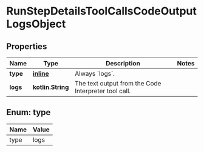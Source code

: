 
# RunStepDetailsToolCallsCodeOutputLogsObject

## Properties
Name | Type | Description | Notes
------------ | ------------- | ------------- | -------------
**type** | [**inline**](#Type) | Always &#x60;logs&#x60;. | 
**logs** | **kotlin.String** | The text output from the Code Interpreter tool call. | 


<a id="Type"></a>
## Enum: type
Name | Value
---- | -----
type | logs



